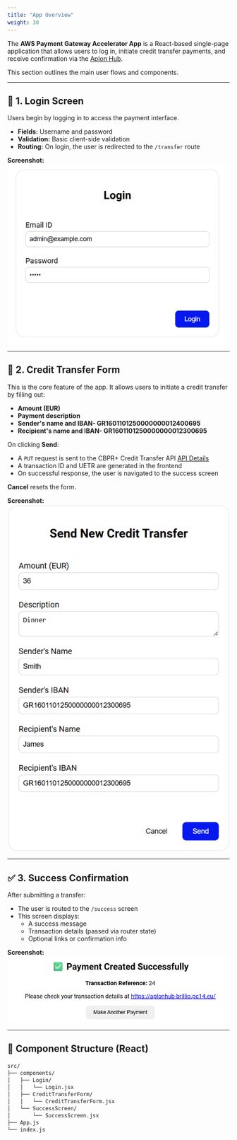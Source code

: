 ```yaml
---
title: "App Overview"
weight: 30
---
```


The **AWS Payment Gateway Accelerator App** is a React-based single-page application that allows users to log in, initiate credit transfer payments, and receive confirmation via the [Aplon Hub](https://aplonhub-brillio.pc14.eu/).

This section outlines the main user flows and components.

---

## 🔐 1. Login Screen

Users begin by logging in to access the payment interface.

- **Fields:** Username and password
- **Validation:** Basic client-side validation
- **Routing:** On login, the user is redirected to the `/transfer` route

**Screenshot:**  
![Login Screen](/static/images/login-screen.png)

---

## 💸 2. Credit Transfer Form

This is the core feature of the app. It allows users to initiate a credit transfer by filling out:

- **Amount (EUR)**
- **Payment description**
- **Sender's name and IBAN- GR1601101250000000012400695**
- **Recipient's name and IBAN- GR1601101250000000012300695**

On clicking **Send**:

- A `PUT` request is sent to the CBPR+ Credit Transfer API [API Details](/assets/credittransfer-api.md)
- A transaction ID and UETR are generated in the frontend
- On successful response, the user is navigated to the success screen

**Cancel** resets the form.

**Screenshot:**  
![Send Payment Form](/static/images/send-payment.png)

---

## ✅ 3. Success Confirmation

After submitting a transfer:

- The user is routed to the `/success` screen
- This screen displays:
  - A success message
  - Transaction details (passed via router state)
  - Optional links or confirmation info

**Screenshot:**  
![Transaction Success Screen](/static/images/success-screen.png)

---

## 🧩 Component Structure (React)

```plaintext
src/
├── components/
│   ├── Login/
│   │   └── Login.jsx
│   ├── CreditTransferForm/
│   │   └── CreditTransferForm.jsx
│   └── SuccessScreen/
│       └── SuccessScreen.jsx
├── App.js
└── index.js
```
